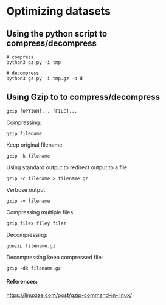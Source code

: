# Optimizing datasets

## Using the python script to compress/decompress
```console
# compress
python3 gz.py -i tmp

# decompress
python3 gz.py -i tmp.gz -o d
```

## Using Gzip to to compress/decompress

```console
gzip [OPTION]... [FILE]...
```

Compressing:
```console
gzip filename
```

Keep original filename
```console
gzip -k filename
```

Using standard output to redirect output to a file
```console
gzip -c filename > filename.gz
```

Verbose output
```console
gzip -v filename
```

Compressing multiple files
```console
gzip filex filey filez
```

Decompressing:
```console
gunzip filename.gz
```

Decompressing keep compressed file:
```console
gzip -dk filename.gz
```


#### References:
https://linuxize.com/post/gzip-command-in-linux/